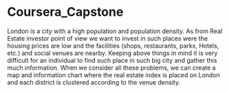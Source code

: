 # Coursera_Capstone
London is a city with a high population and population density. As from Real
Estate investor point of view we want to invest in such places were the housing
prices are low and the facilities (shops, restaurants, parks, Hotels, etc.) and social
venues are nearby.
Keeping above things in mind it is very difficult for an individual to find such place
in such big city and gather this much information.
When we consider all these problems, we can create a map and
information chart where the real estate index is placed on London and each
district is clustered according to the venue density.
